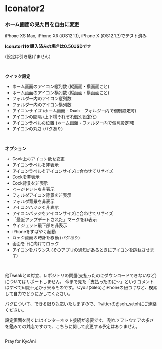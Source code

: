 # Iconator2

### ホーム画面の見た目を自由に変更


iPhone XS Max, iPhone XR (iOS12.1.1),  iPhone X (iOS12.1.2)でテスト済み 
  
**Iconator11を購入済みの場合は0.50USDです**
  
(設定は引き継げません）
  
<br>
  
**クイック設定**

- ホーム画面のアイコン縦列数 (縦画面・横画面ごと)
- ホーム画面のアイコン横列数 (縦画面・横画面ごと)
- フォルダー内のアイコン縦列数
- フォルダー内のアイコン横列数
- アイコンサイズ (ホーム画面・Dock・フォルダー内で個別設定可)
- アイコンの間隔 (上下横それぞれ個別設定化)
- アイコンラベルの位置 (ホーム画面・フォルダー内で個別設定可)
- アイコンの丸さ (バグあり)
  
<br>
  
**オプション**

- Dock上のアイコン数を変更
- アイコンラベルを非表示
- アイコンラベルをアイコンサイズに合わせてリサイズ
- Dockを非表示
- Dock背景を非表示
- ページドットを非表示
- フォルダアイコン背景を非表示
- フォルダ背景を非表示
- アイコンバッジを非表示
- アイコンバッジをアイコンサイズに合わせてリサイズ
- 「最近アップデートされた」マークを非表示
- ウィジェット最下部を非表示
- iPhoneをすばやく起動
- ロック画面の時計を移動 (バグあり)
- 画面を下に向けてロック
- アイコンをバウンス (そのアプリの通知があるときにアイコンを跳ねさせます)
  
<br>
  

他Tweakとの対立、レポジトリの問題(支払ったのにダウンロードできないなど)についてはサポートしません。
今まで見た「支払ったのに〜」というコメントはすべて知識不足から来るものです。
Cydia(Sileo)とiPhoneの紐づけなど、検索して自力でどうにかしてください。
  
バグについて、できる限り対応いたしますので、Twitterの@soh_satohにご連絡ください。

設定画面を開くにはインターネット接続が必要です。
割れソフトウェアの多さを鑑みての対応ですので、こちらに関して変更する予定はありません。

<br>
Pray for KyoAni
